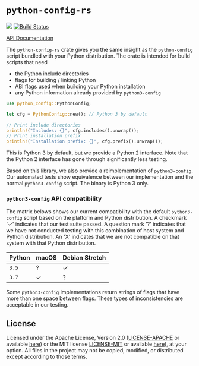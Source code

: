 # `python-config-rs`
[![](https://img.shields.io/crates/v/python-config-rs.svg?style=flat-square)](https://crates.io/crates/python-config-rs) [![Build Status](https://travis-ci.org/mciantyre/python-config-rs.svg?branch=master)](https://travis-ci.org/mciantyre/python-config-rs)

[API Documentation](https://docs.rs/python-config-rs/)

The `python-config-rs` crate gives you the same insight as
the `python-config` script bundled with your Python distribution.
The crate is intended for build scripts that need

- the Python include directories
- flags for building / linking Python
- ABI flags used when building your Python installation
- any Python information already provided by `python3-config`

```rust
use python_config::PythonConfig;

let cfg = PythonConfig::new(); // Python 3 by default

// Print include directories
println!("Includes: {}", cfg.includes().unwrap());
// Print installation prefix
println!("Installation prefix: {}", cfg.prefix().unwrap());
```

This is Python 3 by default, but we provide a Python 2
interface. Note that the Python 2 interface has gone through
significantly less testing.

Based on this library, we also provide a reimplementation
of `python3-config`. Our automated tests show equivalence
between our implementation and the normal `python3-config`
script. The binary is Python 3 only.

### `python3-config` API compatibility

The matrix belows shows our current compatibility with
the default `python3-config` script based on the platform
and Python distribution. A checkmark '✓' indicates that
our test suite passed. A question mark '?' indicates that
we have not conducted testing with this combination
of host system and Python distribution. An 'X' indicates
that we are not compatible on that system with that
Python distribution.

| Python | macOS | Debian Stretch |
| -------| ----- | -------------- |
|  `3.5` |   ?   |       ✓        |
|  `3.7` |   ✓   |       ?        |

Some `python3-config` implementations return strings of flags
that have more than one space between flags. These types of 
inconsistencies are acceptable in our testing.

## License

Licensed under the Apache License, Version 2.0 ([LICENSE-APACHE](LICENSE-APACHE) or
available [here](http://www.apache.org/licenses/LICENSE-2.0)) or the MIT license
[LICENSE-MIT](LICENSE-MIT) or available [here](http://opensource.org/licenses/MIT)), at your
option. All files in the project may not be copied, modified, or
distributed except according to those terms.